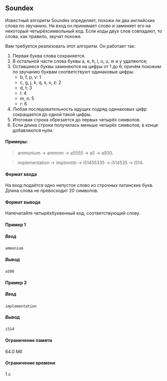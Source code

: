 ## Soundex ##

Известный алгоритм Soundex определяет, похожи ли два английских слова по звучанию. На вход он принимает слово и заменяет его на некоторый четырёхсимвольный код. Если коды двух слов совпадают, то слова, как правило, звучат похоже.

Вам требуется реализовать этот алгоритм. Он работает так:

1. Первая буква слова сохраняется.
2. В остальной части слова буквы a, e, h, i, o, u, w и y удаляются;
3. Оставшиеся буквы заменяются на цифры от 1 до 6, причём похожим по звучанию буквам соответствуют одинаковые цифры:
    - b, f, p, v: 1
    - c, g, j, k, q, s, x, z: 2
    - d, t: 3
    - l: 4
    - m, n: 5
    - r: 6
4. Любая последовательность идущих подряд одинаковых цифр сокращается до одной такой цифры.
5. Итоговая строка обрезается до первых четырёх символов.
6. Если длина строки получилась меньше четырёх символов, в конце добавляются нули.

#### Примеры: #### 

> ammonium → ammnm → a5555 → a5 → a500.

> implementation → implmnttn → i51455335 → i514535 → i514.

#### Формат ввода ####
На вход подаётся одно непустое слово из строчных латинских букв. Длина слова не превосходит 20 символов.
#### Формат вывода ####
Напечатайте четырёхбуквенный код, соответствующий слову.
#### Пример 1 ####
##### Ввод #####

    ammonium

##### Вывод #####

    a500

#### Пример 2 ####
##### Ввод #####

    implementation

##### Вывод #####

    i514

#### Ограничение памяти ####
64.0 Мб
#### Ограничение времени ####
1 с
